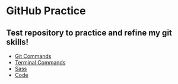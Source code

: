 # GitHub Practice

## Test repository to practice and refine my git skills!

- [Git Commands](/git_commands.md)
- [Terminal Commands](/terminal_commands.md)
- [Sass](/sass_commands.md)
- [Code](/code_list.md)



